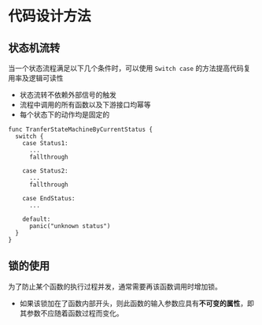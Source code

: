 # 代码设计方法

## 状态机流转
当一个状态流程满足以下几个条件时，可以使用 `Switch case` 的方法提高代码复用率及逻辑可读性

- 状态流转不依赖外部信号的触发
- 流程中调用的所有函数以及下游接口均幂等
- 每个状态下的动作均是固定的

```golang
func TranferStateMachineByCurrentStatus {
  switch {
    case Status1:
      ...
      fallthrough

    case Status2:
      ...
      fallthrough
    
    case EndStatus:
      ...
    
    default:
      panic("unknown status")
  }
}
```

## 锁的使用
为了防止某个函数的执行过程并发，通常需要再该函数调用时增加锁。
- 如果该锁加在了函数内部开头，则此函数的输入参数应具有**不可变的属性**，即其参数不应随着函数过程而变化。
